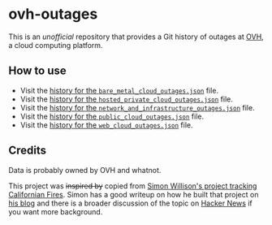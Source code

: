 # ovh-outages

This is an *unofficial* repository that provides a Git history of outages
at [OVH](https://www.status-ovhcloud.com), a cloud computing platform.

## How to use

- Visit the [history for the `bare_metal_cloud_outages.json`](https://github.com/bdossantos/ovh-outages/commits/main/bare_metal_cloud_outages.json) file.
- Visit the [history for the `hosted_private_cloud_outages.json`](https://github.com/bdossantos/ovh-outages/commits/main/hosted_private_cloud_outages.json) file.
- Visit the [history for the `network_and_infrastructure_outages.json`](https://github.com/bdossantos/ovh-outages/commits/main/network_and_infrastructure_outages.json) file.
- Visit the [history for the `public_cloud_outages.json`](https://github.com/bdossantos/ovh-outages/commits/main/public_cloud_outages.json) file.
- Visit the [history for the `web_cloud_outages.json`](https://github.com/bdossantos/ovh-outages/commits/main/web_cloud_outages.json) file.

## Credits

Data is probably owned by OVH and whatnot.

This project was ~~inspired by~~ copied from
[Simon Willison's project tracking Californian Fires](https://simonwillison.net/2020/Oct/9/git-scraping/).
Simon has a good writeup on how he built that project on [his blog](https://simonwillison.net/2020/Oct/9/git-scraping/) and
there is a broader discussion of the topic on [Hacker News](https://news.ycombinator.com/item?id=24732943) if you want
more background.
